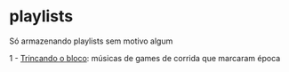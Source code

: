 # playlists
Só armazenando playlists sem motivo algum

1 - [Trincando o bloco](./trincando-o-bloco.md): músicas de games de corrida que marcaram época
